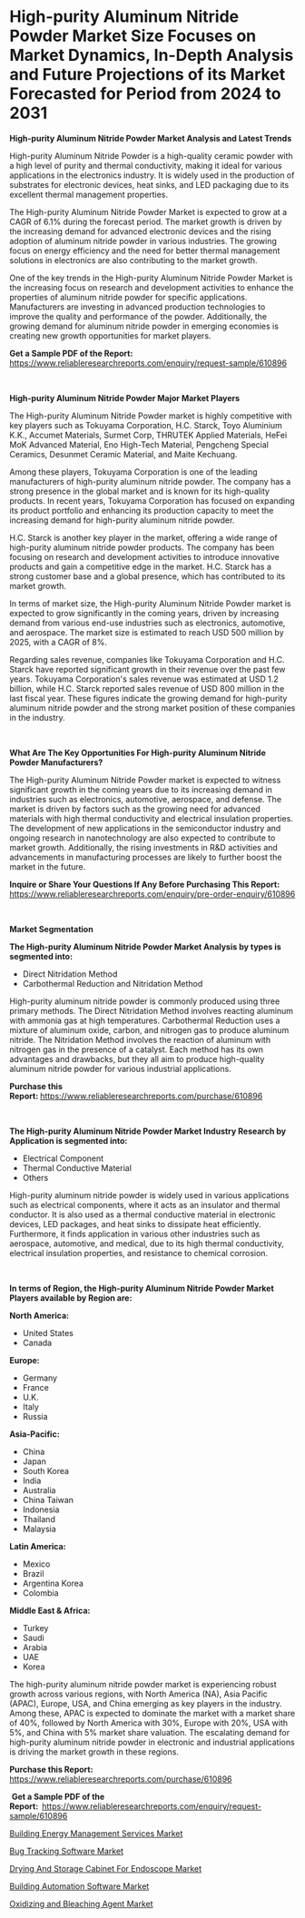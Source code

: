 <p><h1>High-purity Aluminum Nitride Powder Market Size Focuses on Market Dynamics, In-Depth Analysis and Future Projections of its Market Forecasted for Period from 2024 to 2031</h1></p><p><strong>High-purity Aluminum Nitride Powder Market Analysis and Latest Trends</strong></p>
<p><p>High-purity Aluminum Nitride Powder is a high-quality ceramic powder with a high level of purity and thermal conductivity, making it ideal for various applications in the electronics industry. It is widely used in the production of substrates for electronic devices, heat sinks, and LED packaging due to its excellent thermal management properties.</p><p>The High-purity Aluminum Nitride Powder Market is expected to grow at a CAGR of 6.1% during the forecast period. The market growth is driven by the increasing demand for advanced electronic devices and the rising adoption of aluminum nitride powder in various industries. The growing focus on energy efficiency and the need for better thermal management solutions in electronics are also contributing to the market growth.</p><p>One of the key trends in the High-purity Aluminum Nitride Powder Market is the increasing focus on research and development activities to enhance the properties of aluminum nitride powder for specific applications. Manufacturers are investing in advanced production technologies to improve the quality and performance of the powder. Additionally, the growing demand for aluminum nitride powder in emerging economies is creating new growth opportunities for market players.</p></p>
<p><strong>Get a Sample PDF of the Report:&nbsp;</strong> <a href="https://www.reliableresearchreports.com/enquiry/request-sample/610896">https://www.reliableresearchreports.com/enquiry/request-sample/610896</a></p>
<p>&nbsp;</p>
<p><strong>High-purity Aluminum Nitride Powder Major Market Players</strong></p>
<p><p>The High-purity Aluminum Nitride Powder market is highly competitive with key players such as Tokuyama Corporation, H.C. Starck, Toyo Aluminium K.K., Accumet Materials, Surmet Corp, THRUTEK Applied Materials, HeFei MoK Advanced Material, Eno High-Tech Material, Pengcheng Special Ceramics, Desunmet Ceramic Material, and Maite Kechuang.</p><p>Among these players, Tokuyama Corporation is one of the leading manufacturers of high-purity aluminum nitride powder. The company has a strong presence in the global market and is known for its high-quality products. In recent years, Tokuyama Corporation has focused on expanding its product portfolio and enhancing its production capacity to meet the increasing demand for high-purity aluminum nitride powder.</p><p>H.C. Starck is another key player in the market, offering a wide range of high-purity aluminum nitride powder products. The company has been focusing on research and development activities to introduce innovative products and gain a competitive edge in the market. H.C. Starck has a strong customer base and a global presence, which has contributed to its market growth.</p><p>In terms of market size, the High-purity Aluminum Nitride Powder market is expected to grow significantly in the coming years, driven by increasing demand from various end-use industries such as electronics, automotive, and aerospace. The market size is estimated to reach USD 500 million by 2025, with a CAGR of 8%.</p><p>Regarding sales revenue, companies like Tokuyama Corporation and H.C. Starck have reported significant growth in their revenue over the past few years. Tokuyama Corporation's sales revenue was estimated at USD 1.2 billion, while H.C. Starck reported sales revenue of USD 800 million in the last fiscal year. These figures indicate the growing demand for high-purity aluminum nitride powder and the strong market position of these companies in the industry.</p></p>
<p>&nbsp;</p>
<p><strong>What Are The Key Opportunities For High-purity Aluminum Nitride Powder Manufacturers?</strong></p>
<p><p>The High-purity Aluminum Nitride Powder market is expected to witness significant growth in the coming years due to its increasing demand in industries such as electronics, automotive, aerospace, and defense. The market is driven by factors such as the growing need for advanced materials with high thermal conductivity and electrical insulation properties. The development of new applications in the semiconductor industry and ongoing research in nanotechnology are also expected to contribute to market growth. Additionally, the rising investments in R&D activities and advancements in manufacturing processes are likely to further boost the market in the future.</p></p>
<p><strong>Inquire or Share Your Questions If Any Before Purchasing This Report:</strong> <a href="https://www.reliableresearchreports.com/enquiry/pre-order-enquiry/610896">https://www.reliableresearchreports.com/enquiry/pre-order-enquiry/610896</a></p>
<p>&nbsp;</p>
<p><strong>Market Segmentation</strong></p>
<p><strong>The High-purity Aluminum Nitride Powder Market Analysis by types is segmented into:</strong></p>
<p><ul><li>Direct Nitridation Method</li><li>Carbothermal Reduction and Nitridation Method</li></ul></p>
<p><p>High-purity aluminum nitride powder is commonly produced using three primary methods. The Direct Nitridation Method involves reacting aluminum with ammonia gas at high temperatures. Carbothermal Reduction uses a mixture of aluminum oxide, carbon, and nitrogen gas to produce aluminum nitride. The Nitridation Method involves the reaction of aluminum with nitrogen gas in the presence of a catalyst. Each method has its own advantages and drawbacks, but they all aim to produce high-quality aluminum nitride powder for various industrial applications.</p></p>
<p><strong>Purchase this Report:&nbsp;</strong><a href="https://www.reliableresearchreports.com/purchase/610896">https://www.reliableresearchreports.com/purchase/610896</a></p>
<p>&nbsp;</p>
<p><strong>The High-purity Aluminum Nitride Powder Market Industry Research by Application is segmented into:</strong></p>
<p><ul><li>Electrical Component</li><li>Thermal Conductive Material</li><li>Others</li></ul></p>
<p><p>High-purity aluminum nitride powder is widely used in various applications such as electrical components, where it acts as an insulator and thermal conductor. It is also used as a thermal conductive material in electronic devices, LED packages, and heat sinks to dissipate heat efficiently. Furthermore, it finds application in various other industries such as aerospace, automotive, and medical, due to its high thermal conductivity, electrical insulation properties, and resistance to chemical corrosion.</p></p>
<p>&nbsp;</p>
<p><strong>In terms of Region, the High-purity Aluminum Nitride Powder Market Players available by Region are:</strong></p>
<p>
    <p> <strong> North America: </strong>
        <ul>
            <li>United States</li>
            <li>Canada</li>
        </ul>
        </p> 
    <p> <strong> Europe: </strong>
        <ul>
            <li>Germany</li>
            <li>France</li>
            <li>U.K.</li>
            <li>Italy</li>
            <li>Russia</li>
        </ul>
        </p> 
    <p> <strong> Asia-Pacific: </strong>
        <ul>
            <li>China</li>
            <li>Japan</li>
            <li>South Korea</li>
            <li>India</li>
            <li>Australia</li>
            <li>China Taiwan</li>
            <li>Indonesia</li>
            <li>Thailand</li>
            <li>Malaysia</li>
        </ul>
        </p> 
    <p> <strong> Latin America: </strong>
        <ul>
            <li>Mexico</li>
            <li>Brazil</li>
            <li>Argentina Korea</li>
            <li>Colombia</li>
        </ul>
        </p> 
    <p> <strong> Middle East & Africa: </strong>
        <ul>
            <li>Turkey</li>
            <li>Saudi</li>
            <li>Arabia</li>
            <li>UAE</li>
            <li>Korea</li>
        </ul>
    </p>
    </p>
<p><p>The high-purity aluminum nitride powder market is experiencing robust growth across various regions, with North America (NA), Asia Pacific (APAC), Europe, USA, and China emerging as key players in the industry. Among these, APAC is expected to dominate the market with a market share of 40%, followed by North America with 30%, Europe with 20%, USA with 5%, and China with 5% market share valuation. The escalating demand for high-purity aluminum nitride powder in electronic and industrial applications is driving the market growth in these regions.</p></p>
<p><strong>Purchase this Report: </strong><a href="https://www.reliableresearchreports.com/purchase/610896">https://www.reliableresearchreports.com/purchase/610896</a></p>
<p>&nbsp;<strong>Get a Sample PDF of the Report:&nbsp;&nbsp;</strong><a href="https://www.reliableresearchreports.com/enquiry/request-sample/610896">https://www.reliableresearchreports.com/enquiry/request-sample/610896</a></p>
<p><strong></strong></p>
<p><p><a href="https://medium.com/@loretashyti01/building-energy-management-services-market-outlook-industry-overview-and-forecast-2024-to-2031-4ca2c7ec9a4c">Building Energy Management Services Market</a></p><p><a href="https://medium.com/@loretashyti01/bug-tracking-software-market-exploring-market-share-market-trends-and-future-growth-785301f87ad5">Bug Tracking Software Market</a></p><p><a href="https://github.com/YashRP12/Market-Research-Report-List-3/blob/main/drying-and-storage-cabinet-for-endoscope-market.md">Drying And Storage Cabinet For Endoscope Market</a></p><p><a href="https://medium.com/@loretashyti01/building-automation-software-market-trends-forecast-and-competitive-analysis-to-2031-4af9760e0bca">Building Automation Software Market</a></p><p><a href="https://github.com/Angelnienowdseej3e45z3p8c/Market-Research-Report-List-1/blob/main/oxidizing-and-bleaching-agent-market.md">Oxidizing and Bleaching Agent Market</a></p></p>